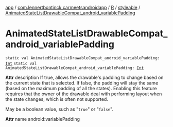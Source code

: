 [app](../../../index.md) / [com.lennertbontinck.carmeetsandroidapp](../../index.md) / [R](../index.md) / [styleable](index.md) / [AnimatedStateListDrawableCompat_android_variablePadding](./-animated-state-list-drawable-compat_android_variable-padding.md)

# AnimatedStateListDrawableCompat_android_variablePadding

`static val AnimatedStateListDrawableCompat_android_variablePadding: `[`Int`](https://kotlinlang.org/api/latest/jvm/stdlib/kotlin/-int/index.html)
`static val AnimatedStateListDrawableCompat_android_variablePadding: `[`Int`](https://kotlinlang.org/api/latest/jvm/stdlib/kotlin/-int/index.html)

**Attr**
description If true, allows the drawable's padding to change based on the current state that is selected. If false, the padding will stay the same (based on the maximum padding of all the states). Enabling this feature requires that the owner of the drawable deal with performing layout when the state changes, which is often not supported.

May be a boolean value, such as "`true`" or "`false`".

**Attr**
name android:variablePadding

